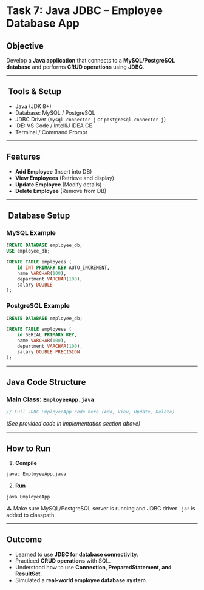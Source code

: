 #  Task 7: Java JDBC – Employee Database App

## Objective
Develop a **Java application** that connects to a **MySQL/PostgreSQL database** and performs **CRUD operations** using **JDBC**.

---

## ️ Tools & Setup
- Java (JDK 8+)
- Database: MySQL / PostgreSQL
- JDBC Driver (`mysql-connector-j` or `postgresql-connector-j`)
- IDE: VS Code / IntelliJ IDEA CE
- Terminal / Command Prompt

---

##  Features
- **Add Employee** (Insert into DB)
- **View Employees** (Retrieve and display)
- **Update Employee** (Modify details)
- **Delete Employee** (Remove from DB)

---

## ️ Database Setup

### MySQL Example
```sql
CREATE DATABASE employee_db;
USE employee_db;

CREATE TABLE employees (
    id INT PRIMARY KEY AUTO_INCREMENT,
    name VARCHAR(100),
    department VARCHAR(100),
    salary DOUBLE
);
```

### PostgreSQL Example
```sql
CREATE DATABASE employee_db;

CREATE TABLE employees (
    id SERIAL PRIMARY KEY,
    name VARCHAR(100),
    department VARCHAR(100),
    salary DOUBLE PRECISION
);
```

---

## Java Code Structure

### Main Class: `EmployeeApp.java`
```java
// Full JDBC EmployeeApp code here (Add, View, Update, Delete)
```
*(See provided code in implementation section above)*

---

## How to Run

1. **Compile**
```sh
javac EmployeeApp.java
```

2. **Run**
```sh
java EmployeeApp
```

⚠ Make sure MySQL/PostgreSQL server is running and JDBC driver `.jar` is added to classpath.

---

## Outcome
- Learned to use **JDBC for database connectivity**.
- Practiced **CRUD operations** with SQL.
- Understood how to use **Connection, PreparedStatement, and ResultSet**.
- Simulated a **real-world employee database system**.
